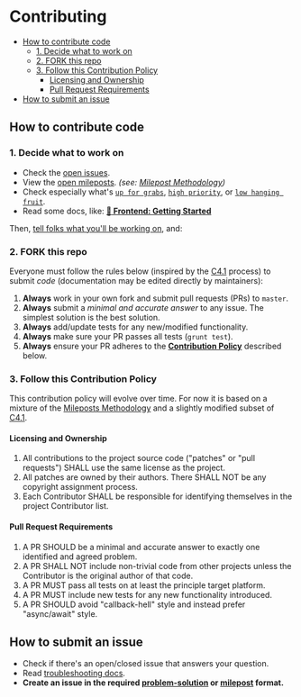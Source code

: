 # Contributing

- [How to contribute code](#how-to-contribute-code)
	- [1. Decide what to work on](#1-decide-what-to-work-on)
	- [2. FORK this repo](#2-fork-this-repo)
	- [3. Follow this Contribution Policy](#3-follow-this-contribution-policy)
		- [Licensing and Ownership](#licensing-and-ownership)
		- [Pull Request Requirements](#pull-request-requirements)
- [How to submit an issue](#how-to-submit-an-issue)

## How to contribute code

### 1. Decide what to work on

- Check the [open issues](issues).
- View the [open mileposts](issues?q=is%3Aopen+is%3Aissue+label%3AMilepost). *(see: [Milepost Methodology](https://github.com/taoeffect/mileposts))*
- Check especially what's [`up for grabs`](issues?q=is%3Aopen+is%3Aissue+label%3Aup-for-grabs), [`high priority`](issues?q=is%3Aopen+is%3Aissue+label%3A%22high+priority%22), or [`low hanging fruit`](issues?q=is%3Aopen+is%3Aissue+label%3A%22low+hanging+fruit%22).
- Read some docs, like: __[:book: Frontend: Getting Started](docs/Getting-Started-frontend.md)__

Then, [tell folks what you'll be working on](https://gitter.im/okTurtles/group-income), and:

### 2. FORK this repo

Everyone must follow the rules below (inspired by the [C4.1](http://hintjens.com/blog:93) process) to submit _code_ (documentation may be edited directly by maintainers):

1. **Always** work in your own fork and submit pull requests (PRs) to `master`.
2. **Always** submit a _minimal and accurate answer_ to any issue. The simplest solution is the best solution.
3. **Always** add/update tests for any new/modified functionality.
4. **Always** make sure your PR passes all tests (`grunt test`).
5. **Always** ensure your PR adheres to the **[Contribution Policy](#contribution-policy)** described below.

### 3. Follow this Contribution Policy

This contribution policy will evolve over time. For now it is based on a mixture of the [Mileposts Methodology](https://github.com/taoeffect/mileposts) and a slightly modified subset of [C4.1](https://rfc.zeromq.org/spec:42/C4/).

#### Licensing and Ownership

1. All contributions to the project source code ("patches" or "pull requests") SHALL use the same license as the project.
2. All patches are owned by their authors. There SHALL NOT be any copyright assignment process.
3. Each Contributor SHALL be responsible for identifying themselves in the project Contributor list.

#### Pull Request Requirements

1. A PR SHOULD be a minimal and accurate answer to exactly one identified and agreed problem.
2. A PR SHALL NOT include non-trivial code from other projects unless the Contributor is the original author of that code.
3. A PR MUST pass all tests on at least the principle target platform.
4. A PR MUST include new tests for any new functionality introduced.
5. A PR SHOULD avoid "callback-hell" style and instead prefer "async/await" style.

## How to submit an issue

- Check if there's an open/closed issue that answers your question.
- Read [troubleshooting docs](docs/Troubleshooting.md).
- **Create an issue in the required [problem-solution](ISSUE_TEMPLATE.md) or [milepost](https://github.com/taoeffect/mileposts) format.**
